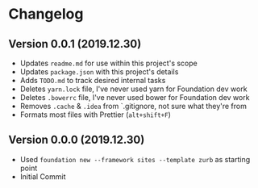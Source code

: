 # Changelog

## Version 0.0.1 (2019.12.30)

- Updates `readme.md` for use within this project's scope
- Updates `package.json` with this project's details
- Adds `TODO.md` to track desired internal tasks
- Deletes `yarn.lock` file, I've never used yarn for Foundation dev work
- Deletes `.bowerrc` file, I've never used bower for Foundation dev work
- Removes `.cache` & `.idea` from `.gitignore, not sure what they're from
- Formats most files with Prettier (`alt+shift+F`)

## Version 0.0.0 (2019.12.30)

- Used `foundation new --framework sites --template zurb` as starting point
- Initial Commit
